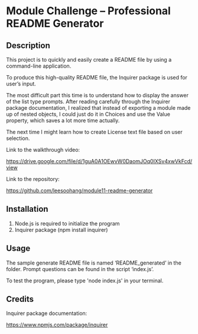 # Module Challenge – Professional README Generator
## Description
This project is to quickly and easily create a README file by using a command-line application. 

To produce this high-quality README file, the Inquirer package is used for user’s input. 

The most difficult part this time is to understand how to display the answer of the list type prompts. After reading carefully through the Inquirer package documentation, I realized that instead of exporting a module made up of nested objects, I could just do it in Choices and use the Value property, which saves a lot more time actually.

The next time I might learn how to create License text file based on user selection.

Link to the walkthrough video:

https://drive.google.com/file/d/1guA0A1OEwvW0DaomJOq0IXSv4xwVkFcd/view

Link to the repository:

https://github.com/leesoohang/module11-readme-generator

## Installation
1.	Node.js is required to initialize the program
2.	Inquirer package (npm install inquirer) 

## Usage
The sample generate README file is named ‘README_generated’ in the folder. Prompt questions can be found in the script ‘index.js’.

To test the program, please type 'node index.js' in your terminal.

## Credits
Inquirer package documentation:

https://www.npmjs.com/package/inquirer